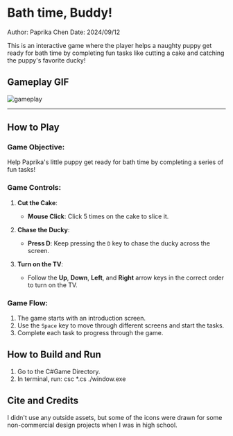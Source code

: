 # Bath time, Buddy!
Author: Paprika Chen
Date: 2024/09/12

This is an interactive game where the player helps a naughty puppy get ready for bath time by completing fun tasks like cutting a cake and catching the puppy's favorite ducky!

## Gameplay GIF
![gameplay](https://github.com/user-attachments/assets/f8083dae-1877-4d43-ae53-2a79abfb5ddc)


---

## How to Play

### Game Objective:
Help Paprika's little puppy get ready for bath time by completing a series of fun tasks!

### Game Controls:
1. **Cut the Cake**:
   - **Mouse Click**: Click 5 times on the cake to slice it.

2. **Chase the Ducky**:
   - **Press D**: Keep pressing the `D` key to chase the ducky across the screen.

3. **Turn on the TV**:
   - Follow the **Up**, **Down**, **Left**, and **Right** arrow keys in the correct order to turn on the TV.

### Game Flow:
1. The game starts with an introduction screen.
2. Use the `Space` key to move through different screens and start the tasks.
3. Complete each task to progress through the game.

## How to Build and Run
1. Go to the C#Game Directory.
2. In terminal, run: csc *.cs
                     ./window.exe

## Cite and Credits
I didn't use any outside assets, but some of the icons were drawn for some non-commercial design projects when I was in high school.

   

